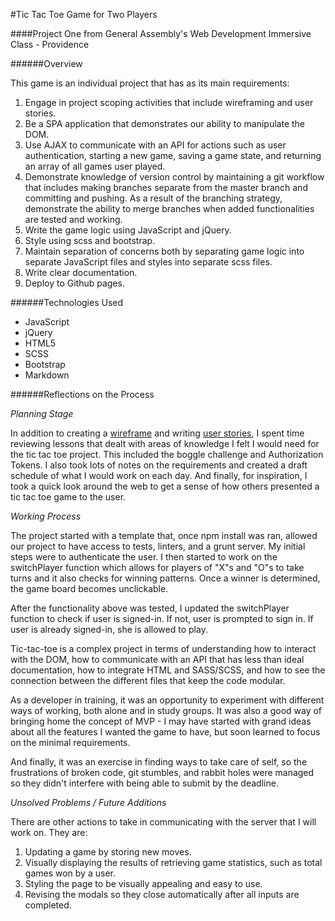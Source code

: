#Tic Tac Toe Game for Two Players


####Project One from General Assembly's Web Development Immersive Class - Providence

######Overview

This game is an individual project that has as its main requirements:

1. Engage in project scoping activities that include wireframing and user stories.
2. Be a SPA application that demonstrates our ability to manipulate the DOM.
3. Use AJAX to communicate with an API for actions such as user authentication, starting a new game, saving a game state, and returning an array of all games user played.
4. Demonstrate knowledge of version control by maintaining a git workflow that includes making branches separate from the master branch and committing and pushing. As a result of the branching strategy, demonstrate the ability to merge branches when added functionalities are tested and working.
5. Write the game logic using JavaScript and jQuery.
6. Style using scss and bootstrap.
7. Maintain separation of concerns both by separating game logic into separate JavaScript files and styles into separate scss files.
8. Write clear documentation.
9. Deploy to Github pages.



######Technologies Used

- JavaScript
- jQuery
- HTML5
- SCSS
- Bootstrap
- Markdown



######Reflections on the Process

_Planning Stage_

In addition to creating a [wireframe](./tic-tac-toe-wireframe.pdf) and writing [user stories](./user-stories-jun21.png), I spent time reviewing lessons that dealt with areas of knowledge I felt I would need for the tic tac toe project. This included the boggle challenge and Authorization Tokens. I also took lots of notes on the requirements and created a draft schedule of what I would work on each day. And finally, for inspiration, I took a quick look around the web to get a sense of how others presented a tic tac toe game to the user.

_Working Process_

The project started with a template that, once npm install was ran, allowed our project to have access to tests, linters, and a grunt server. My initial steps were to authenticate the user. I then started to work on the switchPlayer function which allows for players of "X"s and "O"s to take turns and it also checks for winning patterns. Once a winner is determined, the game board becomes unclickable.

After the functionality above was tested, I updated the  switchPlayer function to check if user is signed-in. If not, user is prompted to sign in. If user is already signed-in, she is allowed to play.

Tic-tac-toe is a complex project in terms of understanding how to interact with the DOM, how to communicate with an API that has less than ideal documentation, how to integrate HTML and SASS/SCSS, and how to see the connection between the different files that keep the code modular.

As a developer in training, it was an opportunity to experiment with different ways of working, both alone and in study groups. It was also a good way of bringing home the concept of MVP - I may have started with grand ideas about all the features I wanted the game to have, but soon learned to focus on the minimal requirements.

And finally, it was an exercise in finding ways to take care of self, so the frustrations of broken code, git stumbles, and rabbit holes were managed so they didn't interfere with being able to submit by the deadline.

_Unsolved Problems / Future Additions_

There are other actions to take in communicating with the server that I will work on. They are:

1. Updating a game by storing new moves.
2. Visually displaying the results of retrieving game statistics, such as total games won by a user.
3. Styling the page to be visually appealing and easy to use.
4. Revising the modals so they close automatically after all inputs are completed.
